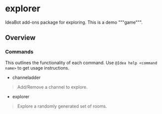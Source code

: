 # explorer
IdeaBot add-ons package for exploring.
This is a demo """game""".

## Overview ##

### Commands ###
This outlines the functionality of each command.
Use `@Idea help <command name>` to get usage instructions.

* channeladder
> Add/Remove a channel to explore.

* explorer
> Explore a randomly generated set of rooms.
